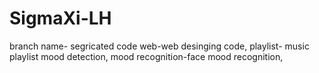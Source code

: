 # SigmaXi-LH
branch name- segricated code
web-web desinging code,
playlist- music playlist mood detection,
mood recognition-face mood recognition,
